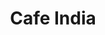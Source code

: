 ---
title: "Cafe India"
address: "Patricks Court, Patrick Street, Tullamore, Co. Offaly"
tel: "+353 (0)57 935 2496"
county: "Offaly"
category: "Indian Restaurants"
type: "Content"
lat: "53.26664733886719"
lng: "-7.5053019523620605"
---